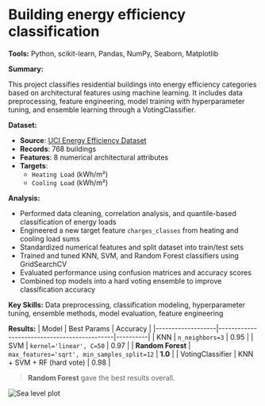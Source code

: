 # Building energy efficiency classification
**Tools:** Python, scikit-learn, Pandas, NumPy, Seaborn, Matplotlib

**Summary:**

This project classifies residential buildings into energy efficiency categories based on architectural features using machine learning. It includes data preprocessing, feature engineering, model training with hyperparameter tuning, and ensemble learning through a VotingClassifier.

**Dataset:** 
- **Source**: [UCI Energy Efficiency Dataset](https://archive.ics.uci.edu/ml/datasets/energy+efficiency)
- **Records**: 768 buildings
- **Features**: 8 numerical architectural attributes
- **Targets**:
  - `Heating Load` (kWh/m²)
  - `Cooling Load` (kWh/m²)

**Analysis:**

- Performed data cleaning, correlation analysis, and quantile-based classification of energy loads
- Engineered a new target feature `charges_classes` from heating and cooling load sums
- Standardized numerical features and split dataset into train/test sets
- Trained and tuned KNN, SVM, and Random Forest classifiers using GridSearchCV
- Evaluated performance using confusion matrices and accuracy scores
- Combined top models into a hard voting ensemble to improve classification accuracy

**Key Skills:** Data preprocessing, classification modeling, hyperparameter tuning, ensemble methods, model evaluation, feature engineering


**Results:**
| Model             | Best Params                                 | Accuracy |
|-------------------|---------------------------------------------|----------|
| KNN               | `n_neighbors=3`                             | 0.95     |
| SVM               | `kernel='linear', C=50`                     | 0.97  |
| **Random Forest** | `max_features='sqrt', min_samples_split=12` | **1.0** |
| VotingClassifier  | KNN + SVM + RF (hard vote)                  | 0.98 |

> **Random Forest** gave the best results overall.

![Sea level plot](sea_level_plot.png)

